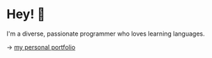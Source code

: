# Hey! 👋

<p>I'm a diverse, passionate programmer who loves learning languages.</p>

→  <a href="https://kyoshiblood.vercel.app" >my personal portfolio</a>
